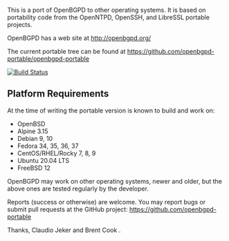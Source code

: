 This is a port of OpenBGPD to other operating systems. It is based on
portability code from the OpenNTPD, OpenSSH, and LibreSSL portable projects.

OpenBGPD has a web site at http://openbgpd.org/

The current portable tree can be found at
https://github.com/openbgpd-portable/openbgpd-portable

[![Build Status](https://github.com/openbgpd-portable/openbgpd-portable/workflows/Build%20CI/badge.svg)](https://github.com/openbgpd-portable/openbgpd-portable/actions)

Platform Requirements
---------------------

At the time of writing the portable version is known to build and work on:

 - OpenBSD
 - Alpine 3.15
 - Debian 9, 10
 - Fedora 34, 35, 36, 37
 - CentOS/RHEL/Rocky 7, 8, 9
 - Ubuntu 20.04 LTS
 - FreeBSD 12

OpenBGPD may work on other operating systems, newer and older, but the above
ones are tested regularly by the developer.

Reports (success or otherwise) are welcome. You may report bugs or submit pull
requests at the GitHub project: https://github.com/openbgpd-portable

Thanks,
  Claudio Jeker <claudio at openbsd.org> and
  Brent Cook <bcook at openbsd.org>.
